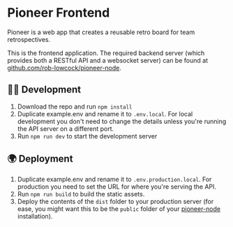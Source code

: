# Pioneer Frontend

Pioneer is a web app that creates a reusable retro board for team retrospectives.

This is the frontend application. The required backend server (which provides both a RESTful API and a websocket server) can be found at [github.com/rob-lowcock/pioneer-node](github.com/rob-lowcock/pioneer-node).

## 🧑‍💻 Development
1. Download the repo and run `npm install`
2. Duplicate example.env and rename it to `.env.local`. For local development you don't need to change the details unless you're running the API server on a different port.
3. Run `npm run dev` to start the development server

## 🌍 Deployment
1. Duplicate example.env and rename it to `.env.production.local`. For production you need to set the URL for where you're serving the API.
2. Run `npm run build` to build the static assets.
3. Deploy the contents of the `dist` folder to your production server (for ease, you might want this to be the `public` folder of your [pioneer-node](github.com/rob-lowcock/pioneer-node) installation).